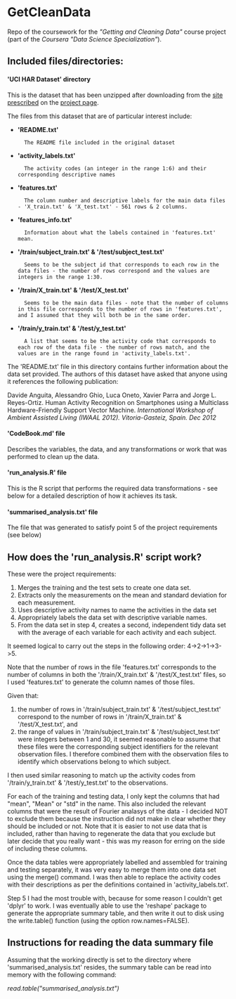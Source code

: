 GetCleanData
============

Repo of the coursework for the _"Getting and Cleaning Data"_ course project (part of the _Coursera "Data Science Specialization"_).

## Included files/directories:

#### 'UCI HAR Dataset' directory

This is the dataset that has been unzipped after downloading from the [site prescribed](https://d396qusza40orc.cloudfront.net/getdata%2Fprojectfiles%2FUCI%20HAR%20Dataset.zip) on the [project page](https://class.coursera.org/getdata-008/human_grading/view/courses/972586/assessments/3/submissions).

The files from this dataset that are of particular interest include:

- __'README.txt'__

		The README file included in the original dataset

- __'activity_labels.txt'__

		The activity codes (an integer in the range 1:6) and their corresponding descriptive names

- __'features.txt'__

		The column number and descriptive labels for the main data files - 'X_train.txt' & 'X_test.txt' - 561 rows & 2 columns.

- __'features_info.txt'__

		Information about what the labels contained in 'features.txt' mean.

- __'/train/subject_train.txt' & '/test/subject_test.txt'__

		Seems to be the subject id that corresponds to each row in the data files - the number of rows correspond and the values are integers in the range 1:30.

- __'/train/X_train.txt' & '/test/X_test.txt'__

		Seems to be the main data files - note that the number of columns in this file corresponds to the number of rows in 'features.txt', and I assumed that they will both be in the same order.

- __'/train/y_train.txt' & '/test/y_test.txt'__

		A list that seems to be the activity code that corresponds to each row of the data file - the number of rows match, and the values are in the range found in 'activity_labels.txt'.

The 'README.txt' file in this directory contains further information about the data set provided. The authors of this dataset have asked that anyone using it references the following publication:

Davide Anguita, Alessandro Ghio, Luca Oneto, Xavier Parra and Jorge L. Reyes-Ortiz. Human Activity Recognition on Smartphones using a Multiclass Hardware-Friendly Support Vector Machine. _International Workshop of Ambient Assisted Living (IWAAL 2012). Vitoria-Gasteiz, Spain. Dec 2012_

#### 'CodeBook.md' file

Describes the variables, the data, and any transformations or work that was performed to clean up the data.

#### 'run_analysis.R' file

This is the R script that performs the required data transformations - see below for a detailed description of how it achieves its task.

#### 'summarised_analysis.txt' file

The file that was generated to satisfy point 5 of the project requirements (see below)

## How does the 'run_analysis.R' script work?

These were the project requirements:

1. Merges the training and the test sets to create one data set.
2. Extracts only the measurements on the mean and standard deviation for each measurement. 
3. Uses descriptive activity names to name the activities in the data set
4. Appropriately labels the data set with descriptive variable names. 
5. From the data set in step 4, creates a second, independent tidy data set with the average of each variable for each activity and each subject.

It seemed logical to carry out the steps in the following order: 4->2->1->3->5.

Note that the number of rows in the file 'features.txt' corresponds to the number of columns in both the '/train/X_train.txt' & '/test/X_test.txt' files, so I used 'features.txt' to generate the column names of those files.  

Given that:
1. the number of rows in '/train/subject_train.txt' & '/test/subject_test.txt' correspond to the number of rows in '/train/X_train.txt' & '/test/X_test.txt', and
2. the range of values in '/train/subject_train.txt' & '/test/subject_test.txt' were integers between 1 and 30,
it seemed reasonable to assume that these files were the corresponding subject identifiers for the relevant observation files.  I therefore combined them with the observation files to identify which observations belong to which subject.

I then used similar reasoning to match up the activity codes from '/train/y_train.txt' & '/test/y_test.txt' to the observations.

For each of the training and testing data, I only kept the columns that had "mean", "Mean" or "std" in the name.  This also included the relevant columns that were the result of Fourier analasys of the data - I decided NOT to exclude them because the instruction did not make in clear whether they should be included or not.  Note that it is easier to not use data that is included, rather than having to regenerate the data that you exclude but later decide that you really want - this was my reason for erring on the side of including these columns.

Once the data tables were appropriately labelled and assembled for training and testing separately, it was very easy to merge them into one data set using the merge() command.  I was then able to replace the activity codes with their descriptions as per the definitions contained in 'activity_labels.txt'.

Step 5 I had the most trouble with, because for some reason I couldn't get 'dplyr' to work.  I was eventually able to use the 'reshape' package to generate the appropriate summary table, and then write it out to disk using the write.table() function (using the option row.names=FALSE).

## Instructions for reading the data summary file

Assuming that the working directly is set to the directory where 'summarised_analysis.txt' resides, the summary table can be read into memory with the following command:

*read.table("summarised_analysis.txt")*

